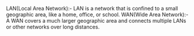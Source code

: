 LAN(Local Area Network):-
LAN is a network that is confined to a small geographic area, like a home, office, or school.
WAN(Wide Area Network):-
A WAN covers a much larger geographic area and connects multiple LANs or other networks over long distances.

